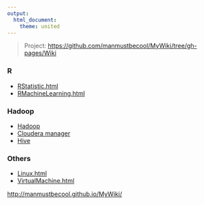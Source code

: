 ```yaml
---
output:
  html_document:
    theme: united
---
```



> Project: <a href="https://github.com/manmustbecool/MyWiki/tree/gh-pages/Wiki">https://github.com/manmustbecool/MyWiki/tree/gh-pages/Wiki</a>


### R
 
 * <a href="Wiki/RStatistic.html">RStatistic.html</a>
 * <a href="Wiki/RMachineLearning.html">RMachineLearning.html</a>
 
### Hadoop

 * <a href="Wiki/Hadoop.html">Hadoop</a> 
 * <a href="Wiki/ClouderaCm.html">Cloudera manager</a> 
* <a href="Wiki/Hive.html">Hive</a> 
 
### Others

 * <a href="Wiki/Linux.html">Linux.html</a>
 * <a href="Wiki/VirtualMachine.html">VirtualMachine.html</a>
 
 




http://manmustbecool.github.io/MyWiki/
